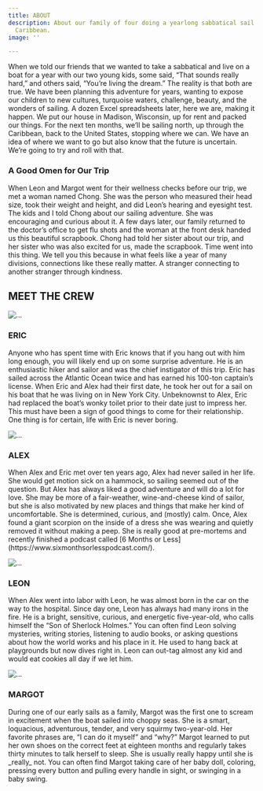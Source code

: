 ```yaml
---
title: ABOUT
description: About our family of four doing a yearlong sabbatical sail through the
  Caribbean.
image: ''

---
```

When we told our friends that we wanted to take a sabbatical and live on a boat for a year with our two young kids, some said, “That sounds really hard,” and others said, “You’re living the dream.” The reality is that both are true. We have been planning this adventure for years, wanting to expose our children to new cultures, turquoise waters, challenge, beauty, and the wonders of sailing. A dozen Excel spreadsheets later, here we are, making it happen. We put our house in Madison, Wisconsin, up for rent and packed our things. For the next ten months, we’ll be sailing north, up through the Caribbean, back to the United States, stopping where we can. We have an idea of where we want to go but also know that the future is uncertain. We’re going to try and roll with that.

<h3>A Good Omen for Our Trip</h3>

When Leon and Margot went for their wellness checks before our trip, we met a woman named Chong. She was the person who measured their head size, took their weight and height, and did Leon’s hearing and eyesight test. The kids and I told Chong about our sailing adventure. She was encouraging and curious about it. A few days later, our family returned to the doctor’s office to get flu shots and the woman at the front desk handed us this beautiful scrapbook. Chong had told her sister about our trip, and her sister who was also excited for us, made the scrapbook. Time went into this thing. We tell you this because in what feels like a year of many divisions, connections like these really matter. A stranger connecting to another stranger through kindness.

<section class="section-space">
<h2 class="text-center section-space">MEET THE CREW</h2>

<div class="row"> <div class="col-sm-6"> <div class="card"> <img src="/images/eric-sailing2.webp" class="card-img-top" alt="..."> <div class="card-body"> <h3 class="card-title text-center">ERIC</h3> <p class="card-text">Anyone who has spent time with Eric knows that if you hang out with him long enough, you will likely end up on some surprise adventure. He is an enthusiastic hiker and sailor and was the chief instigator of this trip. Eric has sailed across the Atlantic Ocean twice and has earned his 100-ton captain’s license. When Eric and Alex had their first date, he took her out for a sail on his boat that he was living on in New York City. Unbeknownst to Alex, Eric had replaced the boat’s wonky toilet prior to their date just to impress her. This must have been a sign of good things to come for their relationship. One thing is for certain, life with Eric is never boring.</p> </div> </div> </div>

<div class="col-sm-6"> <div class="card"> <img src="/images/alex2.webp" class="card-img-top" alt="..."> <div class="card-body"> <h3 class="card-title text-center">ALEX</h3> <p class="card-text">When Alex and Eric met over ten years ago, Alex had never sailed in her life. She would get motion sick on a hammock, so sailing seemed out of the question. But Alex has always liked a good adventure and will do a lot for love. She may be more of a fair-weather, wine-and-cheese kind of sailor, but she is also motivated by new places and things that make her kind of uncomfortable. She is determined, curious, and (mostly) calm. Once, Alex found a giant scorpion on the inside of a dress she was wearing and quietly removed it without making a peep. She is really good at pre-mortems and recently finished a podcast called [6 Months or Less](https://www.sixmonthsorlesspodcast.com/).</p> </div> </div> </div> </div>

<div class="row">
<div class="col-sm-6">
<div class="card">
<img src="/images/pxl_20210910_211241726-portrait.jpg" class="card-img-top" alt="...">
<div class="card-body">
<h3 class="card-title text-center">LEON</h3>
<p class="card-text">When Alex went into labor with Leon, he was almost born in the car on the way to the hospital. Since day one, Leon has always had many irons in the fire. He is a bright, sensitive, curious, and energetic five-year-old, who calls himself the “Son of Sherlock Holmes.” You can often find Leon solving mysteries, writing stories, listening to audio books, or asking questions about how the world works and his place in it. He used to hang back at playgrounds but now dives right in. Leon can out-tag almost any kid and would eat cookies all day if we let him.</p>
</div>
</div>
</div>
<div class="col-sm-6">
<div class="card">
<img src="/images/margot-portrait3.webp" class="card-img-top" alt="...">
<div class="card-body">
<h3 class="card-title text-center">MARGOT</h3>
<p class="card-text">During one of our early sails as a family, Margot was the first one to scream in excitement when the boat sailed into choppy seas. She is a smart, loquacious, adventurous, tender, and very squirmy two-year-old. Her favorite phrases are, “I can do it myself” and “why?” Margot learned to put her own shoes on the correct feet at eighteen months and regularly takes thirty minutes to talk herself to sleep. She is usually really happy until she is _really_ not. You can often find Margot taking care of her baby doll, coloring, pressing every button and pulling every handle in sight, or swinging in a baby swing.</p>
</div>
</div>
</div>
</div>
</section>